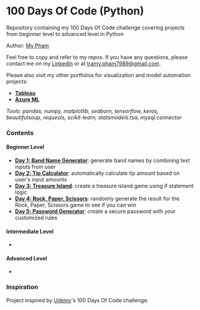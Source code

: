 # 100 Days Of Code (Python)
Repository containing my 100 Days Of Code challenge covering projects from beginner level to advanced level in Python

Author: [My Pham](https://github.com/mypham14)

Feel free to copy and refer to my repos. If you have any questions, please contact me on my [LinkedIn](https://www.linkedin.com/in/mytrapham/) or at tramy.pham7989@gmail.com. 

Please also visit my other portfolios for visualization and model automation projects: 
- [**Tableau**](https://public.tableau.com/profile/my.tra.pham)
- [**Azure ML**](https://gallery.azure.ai/Home/Author?authorid=C64394424E5213619852FA330E95098630EC7C9F58B8E7FE8C2432189A92A3A7&skip=0&categories=%5B%229%22%5D&orderby=trending%20desc&tabtype=2&entityskip=0&collectionskip=0)

*Tools: pandas, numpy, matplotlib, seaborn, tensorflow, keras, beautifulsoup, requests, scikit-learn, statsmodels.tsa, mysql.connector*

### Contents
#### Beginner Level
- [**Day 1: Band Name Generator**](https://github.com/mypham14/band-name-generator): generate band names by combining text inputs from user
- [**Day 2: Tip Calculator**](https://github.com/mypham14/tip-calculator): automatically calculate tip amount based on user's input amounts
- [**Day 3: Treasure Island**](https://github.com/mypham14/treasure-island): create a treasure island game using if statement logic
- [**Day 4: Rock, Paper, Scissors**](https://github.com/mypham14/rock-paper-scissors): randomly generate the result for the Rock, Paper, Scissors game to see if you can win
- [**Day 5: Password Generator**](https://github.com/mypham14/password-generator): create a secure password with your customized rules

#### Intermediate Level
-

#### Advanced Level
-

### Inspiration
Project inspired by [Udemy](https://www.udemy.com/course/100-days-of-code/)'s 100 Days Of Code challenge.

